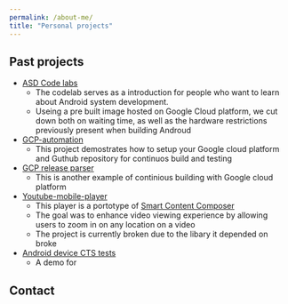 ```yaml
---
permalink: /about-me/
title: "Personal projects"
---
```

## 

## Past projects
- [ASD Code labs](https://github.com/Alwin-Lin/asd-codelabs)
  - The codelab serves as a introduction for people who want to learn about Android system development. 
  - Useing a pre built image hosted on Google Cloud platform, we cut down both on waiting time, as well as the hardware restrictions previously present when building Androud
- [GCP-automation](https://github.com/Alwin-Lin/GCP-automation)
  - This project demostrates how to setup your Google cloud platform and Guthub repository for continuos build and testing
- [GCP release parser](https://github.com/Alwin-Lin/gcpReleaseParser)
  - This is another example of continious building with Google cloud platform
- [Youtube-mobile-player](https://github.com/Alwin-Lin/Youtube-mobile-player)
  - This player is a portotype of [Smart Content Composer](https://www.tdcommons.org/dpubs_series/3670/)
  - The goal was to enhance video viewing experience by allowing users to zoom in on any location on a video
  - The project is currently broken due to the libary it depended on broke
- [Android device CTS tests](https://github.com/Alwin-Lin/development-debug-androidTest)
  - A demo for 
## Contact 
